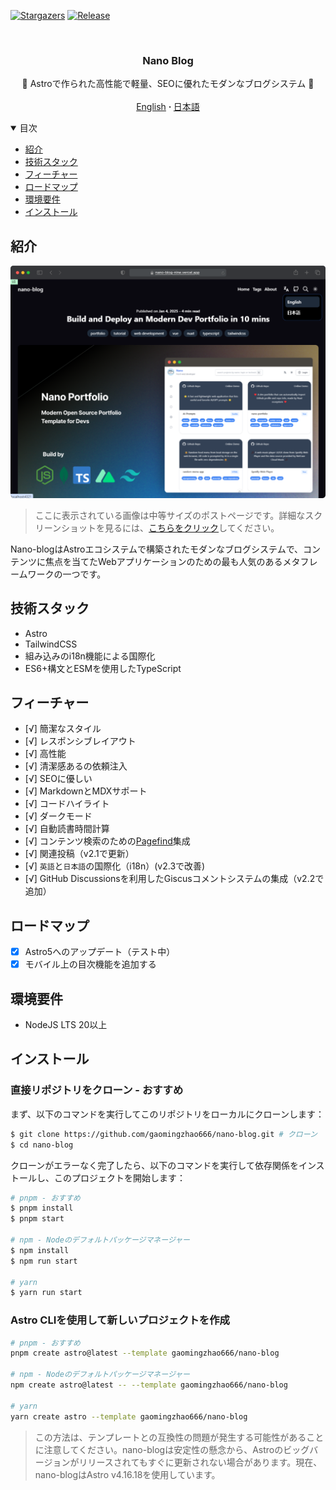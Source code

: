 [![Stargazers][stars-shield]][stars-url]
[![Release][release-shield]][release-url]

<br />
<div align="center">
  <h3 align="center">Nano Blog</h3>

  <p align="center">
    📕 Astroで作られた高性能で軽量、SEOに優れたモダンなブログシステム 📕
    <br />
    <br />
    <a href="https://github.com/gaomingzhao666/nano-blog/blob/master/README.md">English</a>
      <strong> · </strong>
    <a href="https://github.com/gaomingzhao666/nano-blog/blob/master/README-JA.md">日本語</a>
  </p>
</div>

<details open>
  <summary>目次</summary>
  <ul>
    <li><a href="#紹介">紹介</a> </li>
    <li><a href="#技術スタック">技術スタック</a></li>
    <li><a href="#フィーチャー">フィーチャー</a></li>
    <li><a href="#ロードマップ">ロードマップ</a></li>
    <li><a href="#環境要件">環境要件</a></li>
    <li><a href="#インストール">インストール</a></li>
  </ul>
</details>

## 紹介

<p align="center">
    <img src="/public/screenshot/post-dark.svg">
</p>

> ここに表示されている画像は中等サイズのポストページです。詳細なスクリーンショットを見るには、[こちらをクリック](https://github.com/gaomingzhao666/nano-blog/tree/main/public/screenshot)してください。

Nano-blogはAstroエコシステムで構築されたモダンなブログシステムで、コンテンツに焦点を当てたWebアプリケーションのための最も人気のあるメタフレームワークの一つです。

## 技術スタック

- Astro
- TailwindCSS
- 組み込みのi18n機能による国際化
- ES6+構文とESMを使用したTypeScript

## フィーチャー

- [√] 簡潔なスタイル
- [√] レスポンシブレイアウト
- [√] 高性能
- [√] 清潔感あるの依頼注入
- [√] SEOに優しい
- [√] MarkdownとMDXサポート
- [√] コードハイライト
- [√] ダークモード
- [√] 自動読書時間計算
- [√] コンテンツ検索のための[Pagefind](https://pagefind.app/)集成
- [√] 関連投稿（v2.1で更新）
- [√] `英語`と`日本語`の国際化（i18n）(v2.3で改善)
- [√] GitHub Discussionsを利用したGiscusコメントシステムの集成（v2.2で追加）

## ロードマップ

- [x] Astro5へのアップデート（テスト中）
- [x] モバイル上の目次機能を追加する

## 環境要件

- NodeJS LTS 20以上

## インストール

### 直接リポジトリをクローン - おすすめ

まず、以下のコマンドを実行してこのリポジトリをローカルにクローンします：

```sh
$ git clone https://github.com/gaomingzhao666/nano-blog.git # クローン
$ cd nano-blog
```

クローンがエラーなく完了したら、以下のコマンドを実行して依存関係をインストールし、このプロジェクトを開始します：

```sh
# pnpm - おすすめ
$ pnpm install
$ pnpm start

# npm - Nodeのデフォルトパッケージマネージャー
$ npm install
$ npm run start

# yarn
$ yarn run start
```

### Astro CLIを使用して新しいプロジェクトを作成

```sh
# pnpm - おすすめ
pnpm create astro@latest --template gaomingzhao666/nano-blog

# npm - Nodeのデフォルトパッケージマネージャー
npm create astro@latest -- --template gaomingzhao666/nano-blog

# yarn
yarn create astro --template gaomingzhao666/nano-blog
```

> この方法は、テンプレートとの互換性の問題が発生する可能性があることに注意してください。nano-blogは安定性の懸念から、Astroのビッグバージョンがリリースされてもすぐに更新されない場合があります。現在、nano-blogはAstro v4.16.18を使用しています。

[stars-shield]: https://img.shields.io/github/stars/gaomingzhao666/nano-blog?style=for-the-badge
[stars-url]: https://github.com/gaomingzhao666/nano-blog/stargazers
[release-shield]: https://img.shields.io/github/v/release/gaomingzhao666/nano-blog?style=for-the-badge
[release-url]: https://github.com/gaomingzhao666/nano-blog/releases
